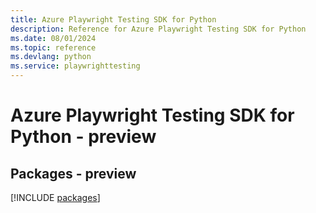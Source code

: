 ```yaml
---
title: Azure Playwright Testing SDK for Python
description: Reference for Azure Playwright Testing SDK for Python
ms.date: 08/01/2024
ms.topic: reference
ms.devlang: python
ms.service: playwrighttesting
---
```

# Azure Playwright Testing SDK for Python - preview
## Packages - preview
[!INCLUDE [packages](playwright-testing-index.md)]